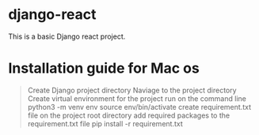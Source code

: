 # django-react
This is a basic Django react project.

# Installation guide for Mac os

> Create Django project directory
> Naviage to the project directory
> Create virtual environment for the project
> run on the command line python3 -m venv env
> source env/bin/activate
> create requirement.txt file on the project root directory
> add required packages to the requirement.txt file
> pip install -r requirement.txt